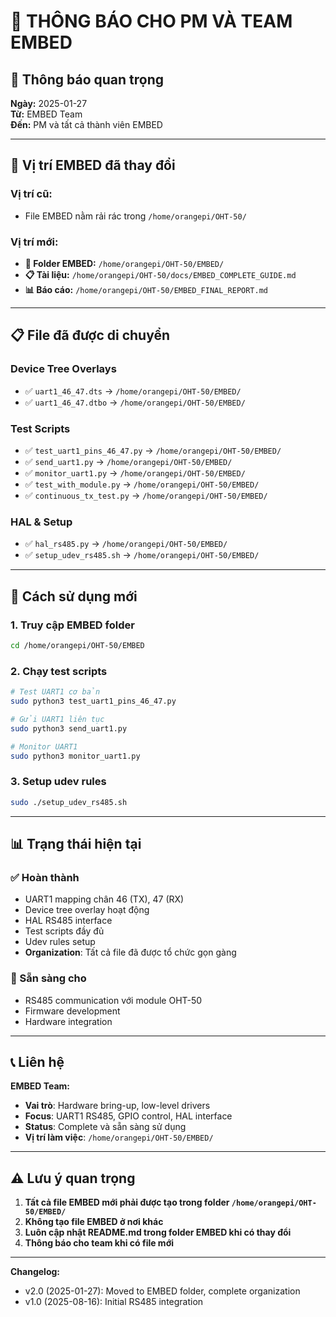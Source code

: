 # 📢 THÔNG BÁO CHO PM VÀ TEAM EMBED

## 🎯 **Thông báo quan trọng**

**Ngày:** 2025-01-27  
**Từ:** EMBED Team  
**Đến:** PM và tất cả thành viên EMBED

---

## 📁 **Vị trí EMBED đã thay đổi**

### **Vị trí cũ:**
- File EMBED nằm rải rác trong `/home/orangepi/OHT-50/`

### **Vị trí mới:**
- **📁 Folder EMBED:** `/home/orangepi/OHT-50/EMBED/`
- **📋 Tài liệu:** `/home/orangepi/OHT-50/docs/EMBED_COMPLETE_GUIDE.md`
- **📊 Báo cáo:** `/home/orangepi/OHT-50/EMBED_FINAL_REPORT.md`

---

## 📋 **File đã được di chuyển**

### **Device Tree Overlays**
- ✅ `uart1_46_47.dts` → `/home/orangepi/OHT-50/EMBED/`
- ✅ `uart1_46_47.dtbo` → `/home/orangepi/OHT-50/EMBED/`

### **Test Scripts**
- ✅ `test_uart1_pins_46_47.py` → `/home/orangepi/OHT-50/EMBED/`
- ✅ `send_uart1.py` → `/home/orangepi/OHT-50/EMBED/`
- ✅ `monitor_uart1.py` → `/home/orangepi/OHT-50/EMBED/`
- ✅ `test_with_module.py` → `/home/orangepi/OHT-50/EMBED/`
- ✅ `continuous_tx_test.py` → `/home/orangepi/OHT-50/EMBED/`

### **HAL & Setup**
- ✅ `hal_rs485.py` → `/home/orangepi/OHT-50/EMBED/`
- ✅ `setup_udev_rs485.sh` → `/home/orangepi/OHT-50/EMBED/`

---

## 🔧 **Cách sử dụng mới**

### **1. Truy cập EMBED folder**
```bash
cd /home/orangepi/OHT-50/EMBED
```

### **2. Chạy test scripts**
```bash
# Test UART1 cơ bản
sudo python3 test_uart1_pins_46_47.py

# Gửi UART1 liên tục
sudo python3 send_uart1.py

# Monitor UART1
sudo python3 monitor_uart1.py
```

### **3. Setup udev rules**
```bash
sudo ./setup_udev_rs485.sh
```

---

## 📊 **Trạng thái hiện tại**

### **✅ Hoàn thành**
- UART1 mapping chân 46 (TX), 47 (RX)
- Device tree overlay hoạt động
- HAL RS485 interface
- Test scripts đầy đủ
- Udev rules setup
- **Organization**: Tất cả file đã được tổ chức gọn gàng

### **🎯 Sẵn sàng cho**
- RS485 communication với module OHT-50
- Firmware development
- Hardware integration

---

## 📞 **Liên hệ**

**EMBED Team:**
- **Vai trò**: Hardware bring-up, low-level drivers
- **Focus**: UART1 RS485, GPIO control, HAL interface
- **Status**: Complete và sẵn sàng sử dụng
- **Vị trí làm việc**: `/home/orangepi/OHT-50/EMBED/`

---

## ⚠️ **Lưu ý quan trọng**

1. **Tất cả file EMBED mới phải được tạo trong folder `/home/orangepi/OHT-50/EMBED/`**
2. **Không tạo file EMBED ở nơi khác**
3. **Luôn cập nhật README.md trong folder EMBED khi có thay đổi**
4. **Thông báo cho team khi có file mới**

---

**Changelog:**
- v2.0 (2025-01-27): Moved to EMBED folder, complete organization
- v1.0 (2025-08-16): Initial RS485 integration
